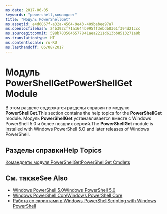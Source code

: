 ```yaml
---
ms.date: 2017-06-05
keywords: "powershell,командлет"
title: "Модуль PowerShellGet"
ms.assetid: e4d6867f-a32a-4564-9e43-409babee97a7
ms.openlocfilehash: 24b392cf71a1644b995ff3ebdb8361f394d21ccc
ms.sourcegitcommit: 598b7835046577841aea2211d613bb8513271a8b
ms.translationtype: HT
ms.contentlocale: ru-RU
ms.lasthandoff: 06/08/2017
---
```

# <a name="powershellget-module"></a><span data-ttu-id="cd4ab-103">Модуль PowerShellGet</span><span class="sxs-lookup"><span data-stu-id="cd4ab-103">PowerShellGet Module</span></span>
<span data-ttu-id="cd4ab-104">В этом разделе содержатся разделы справки по модулю **PowerShellGet**.</span><span class="sxs-lookup"><span data-stu-id="cd4ab-104">This section contains the help topics for the **PowerShellGet** module.</span></span> <span data-ttu-id="cd4ab-105">Модуль **PowerShellGet** устанавливается вместе с Windows PowerShell 5.0 и более поздних версий.</span><span class="sxs-lookup"><span data-stu-id="cd4ab-105">The **PowerShellGet** module is installed with Windows PowerShell 5.0 and later releases of Windows PowerShell.</span></span>

## <a name="help-topics"></a><span data-ttu-id="cd4ab-106">Разделы справки</span><span class="sxs-lookup"><span data-stu-id="cd4ab-106">Help Topics</span></span>
[<span data-ttu-id="cd4ab-107">Командлеты модуля PowerShellGet</span><span class="sxs-lookup"><span data-stu-id="cd4ab-107">PowerShellGet Cmdlets</span></span>](http://technet.microsoft.com/library/dn807169.aspx)

## <a name="see-also"></a><span data-ttu-id="cd4ab-108">См. также</span><span class="sxs-lookup"><span data-stu-id="cd4ab-108">See Also</span></span>
- [<span data-ttu-id="cd4ab-109">Windows PowerShell 5.0</span><span class="sxs-lookup"><span data-stu-id="cd4ab-109">Windows PowerShell 5.0</span></span>](../../core-powershell/core-modules/Windows-PowerShell-5.0.md)
- [<span data-ttu-id="cd4ab-110">Windows PowerShell Core</span><span class="sxs-lookup"><span data-stu-id="cd4ab-110">Windows PowerShell Core</span></span>](https://technet.microsoft.com/en-us/library/4b75f1e4-f327-48f3-92ab-bf5435094d41)
- [<span data-ttu-id="cd4ab-111">Работа со скриптами в Windows PowerShell</span><span class="sxs-lookup"><span data-stu-id="cd4ab-111">Scripting with Windows PowerShell</span></span>](../fundamental/Scripting-with-Windows-PowerShell.md)

